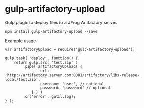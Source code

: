 # gulp-artifactory-upload
Gulp plugin to deploy files to a JFrog Artifactory server.

```
npm install gulp-artifactory-upload --save
```

Example usage

```
var artifactoryUpload = require('gulp-artifactory-upload');

gulp.task( 'deploy', function() {
	return gulp.src( 'test.zip' )
		.pipe( artifactoryUpload( {
				url: 'http://artifactory.server.com:8081/artifactory/libs-release-local/test.zip',
				username: 'user', // optional
				password: 'password' // optional
			} ) )
		.on('error', gutil.log);
} );
```

